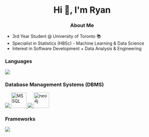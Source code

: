 <h1 align="center">Hi 👋, I'm Ryan</h1>

<h3 align="center">About Me</h3>
<ul>
  <li>3rd Year Student @ University of Toronto 📚</li>
  <li>Specialist in Statistics (HBSc) - Machine Learning & Data Science</li>
  <li>Interest in Software Development + Data Analysis & Engineering</li>
</ul>

<h3 align="left">Languages</h3>
<p align="left">
  <a href="https://skillicons.dev">
    <img src="https://skillicons.dev/icons?i=c,cpp,cs,py,java,html,css,js,ts,r" />
  </a>
</p>

<h3 align = "left">Database Management Systems (DBMS)</h3>
<p align="left">
  <a href="https://skillicons.dev">
	<img src="https://skillicons.dev/icons?i=postgres,sqlite"/>
	<img width="50" src="https://github.com/marwin1991/profile-technology-icons/assets/19180175/3b371807-db7c-45b4-8720-c0cfc901680a" alt="MSSQL" title="MSSQL"/>
	<img src="https://skillicons.dev/icons?i=mongodb,firebase"/>
	<img width="50" src="https://user-images.githubusercontent.com/25181517/182884027-02cf00e4-6ac5-49a8-816d-3287a26bc5b4.png" alt="neo4j" title="neo4j"/>
  </a>
</p>

<h3 align = "left">Frameworks</h3>
<p align="left">
  <a href="https://skillicons.dev">
    <img src="https://skillicons.dev/icons?i=react,express,net,flask" />
  </a>
</p>





